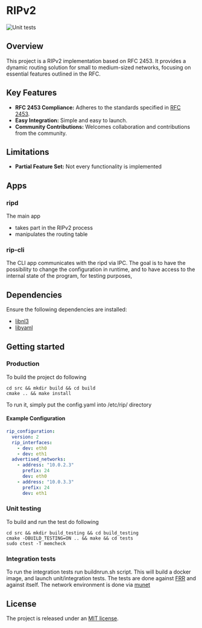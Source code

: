# RIPv2
![Unit tests](https://github.com/github/docs/actions/workflows/main.yml/badge.svg)
## Overview
This project is a RIPv2 implementation based on RFC 2453. It provides a dynamic routing solution for small to medium-sized networks, focusing on essential features outlined in the RFC.

## Key Features
- **RFC 2453 Compliance:** Adheres to the standards specified in [RFC 2453](https://datatracker.ietf.org/doc/rfc2453/).
- **Easy Integration:** Simple and easy to launch.
- **Community Contributions:** Welcomes collaboration and contributions from the community.

## Limitations
- **Partial Feature Set:** Not every functionality is implemented

## Apps
### ripd
The main app
- takes part in the RIPv2 process
- manipulates the routing table
### rip-cli
The CLI app communicates with the ripd via IPC.
The goal is to have the possibility to change the configuration in runtime,
and to have access to the internal state of the program, for testing purposes,

## Dependencies
Ensure the following dependencies are installed:
- [libnl3](https://github.com/thom311/libnl)
- [libyaml](https://github.com/yaml/libyaml)

## Getting started
### Production
To build the project do following
```
cd src && mkdir build && cd build
cmake .. && make install
```
To run it, simply put the config.yaml into /etc/rip/ directory
#### Example Configuration
```yaml
rip_configuration:
  version: 2
  rip_interfaces: 
    - dev: eth0
    - dev: eth1
  advertised_networks: 
    - address: "10.0.2.3"
      prefix: 24
      dev: eth0
    - address: "10.0.3.3"
      prefix: 24
      dev: eth1
```

### Unit testing
To build and run the test do following
```
cd src && mkdir build_testing && cd build_testing
cmake -DBUILD_TESTING=ON .. && make && cd tests
sudo ctest -T memcheck
```
### Integration tests
To run the integration tests run buildnrun.sh script. This will build a docker image, and launch unit/integration tests.
The tests are done against [FRR](https://github.com/FRRouting/frr) and against itself. The network environment is done via [munet](https://github.com/LabNConsulting/munet)

## License
The project is released under an [MIT license](https://github.com/konradkar2/ripv2/blob/main/LICENCE).
